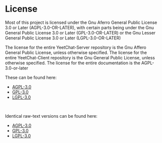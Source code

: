 # License
Most of this project is licensed under the Gnu Aferro General Public License 3.0 or Later (AGPL-3.0-OR-LATER), with certain parts being under the Gnu General Public License 3.0 or Later (GPL-3.0-OR-LATER) or the Gnu Lesser General Public License 3.0 or Later (LGPL-3.0-OR-LATER)

The license for the entire YeetChat-Server repository is the Gnu Affero General Public License, unless otherwise specified.
The license for the entire YeetChat-Client repository is the Gnu General Public License, unless otherwise specified.
The license for the entire documentation is the AGPL-3.0-or-later

These can be found here:<br>
- [AGPL-3.0](https://docs.yeetchat.xyz/misc/AGPL/)<br>
- [GPL-3.0](https://docs.yeetchat.xyz/misc/GPL/)<br>
- [LGPL-3.0](https://docs.yeetchat.xyz/misc/LGPL/)<br>
<br>

Identical raw-text versions can be found here:<br>
- [AGPL-3.0](https://www.gnu.org/licenses/agpl-3.0.txt)<br>
- [GPL-3.0](https://www.gnu.org/licenses/gpl-3.0.txt)<br>
- [LGPL-3.0](https://www.gnu.org/licenses/lgpl-3.0.txt)<br>
